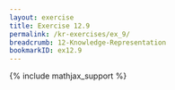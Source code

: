 ```yaml
---
layout: exercise
title: Exercise 12.9
permalink: /kr-exercises/ex_9/
breadcrumb: 12-Knowledge-Representation
bookmarkID: ex12.9
---
```


{% include mathjax_support %}

